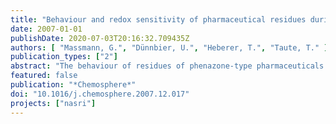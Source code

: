 ```yaml
---
title: "Behaviour and redox sensitivity of pharmaceutical residues during bank filtration - Investigation of residues of phenazone-type analgesics"
date: 2007-01-01
publishDate: 2020-07-03T20:16:32.709435Z
authors: [ "Massmann, G.", "Dünnbier, U.", "Heberer, T.", "Taute, T." ]
publication_types: ["2"]
abstract: "The behaviour of residues of phenazone-type pharmaceuticals during bank filtration was investigated at a field site in Berlin, Germany, where bankfiltered water is used for drinking water production. The concentrations of the pharmaceutical residues in the shallow, young bank filtrate (travel times < 1 month) were correlated to the prevailing hydrochemical conditions at the field site. In addition, their behaviour in an undisturbed sediment core from the lake base at the site (clogging layer) was evaluated in the laboratory. Phenazone, 4-acetylaminoantipyrin (AAA), 4formylaminoantipyrin (FAA) and 1,5-dimethyl-1,2- dehydro-3pyrazolone (DP) were eliminated more efficiently under oxic conditions, while 1-acetyl-1-methyl-2-dimethyloxamoyl-2phenylhydrazide (AMDOPH) was not eliminated at all. The redox conditions and the elimination of the respective pharmaceutical residues displayed strong seasonal variations. Oxic conditions were only encountered close to the shore in winter, when temperatures were low. The column study showed that the elimination is restricted to the uppermost decimetres of the lake base, where oxygen is present. While phenazone elimination is almost complete during aerobic rapid sand filtration in the waterworks, the compounds were found to be more persistent under anoxic field conditions."
featured: false
publication: "*Chemosphere*"
doi: "10.1016/j.chemosphere.2007.12.017"
projects: ["nasri"]
---
```


